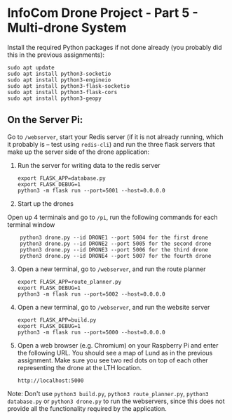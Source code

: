 # InfoCom Drone Project - Part 5 - Multi-drone System
Install the required Python packages if not done already (you probably did this in the previous assignments):
```
sudo apt update
sudo apt install python3-socketio
sudo apt install python3-engineio
sudo apt install python3-flask-socketio
sudo apt install python3-flask-cors
sudo apt install python3-geopy
```


## On the Server Pi:
Go to `/webserver`, start your Redis server (if it is not already running, which it probably is – test using `redis-cli`) and run the three flask servers that make up the server side of the drone application:

1. Run the server for writing data to the redis server
    ```
    export FLASK_APP=database.py
    export FLASK_DEBUG=1
    python3 -m flask run --port=5001 --host=0.0.0.0
    ```

2. Start up the drones

Open up 4 terminals and go to `/pi`, run the following commands for each terminal window
```
    python3 drone.py --id DRONE1 --port 5004 for the first drone 
    python3 drone.py --id DRONE2 --port 5005 for the second drone
    python3 drone.py --id DRONE3 --port 5006 for the third drone 
    python3 drone.py --id DRONE4 --port 5007 for the fourth drone 
```
3. Open a new terminal, go to `/webserver`, and run the route planner
    ```
    export FLASK_APP=route_planner.py
    export FLASK_DEBUG=1
    python3 -m flask run --port=5002 --host=0.0.0.0
    ```

4. Open a new terminal, go to `/webserver`,  and run the website server
    ```
    export FLASK_APP=build.py
    export FLASK_DEBUG=1
    python3 -m flask run --port=5000 --host=0.0.0.0    
    ```

5.  Open a web browser (e.g. Chromium) on your Raspberry Pi and enter the following URL. You should see a map of Lund as in the previous assignment. Make sure you see two red dots on top of each other representing the drone at the LTH location.

    ```
    http://localhost:5000
    ```

Note: Don't use `python3 build.py`, `python3 route_planner.py`, `python3 database.py` or `python3 drone.py` to run the webservers, since this does not provide all the functionality required by the application.

